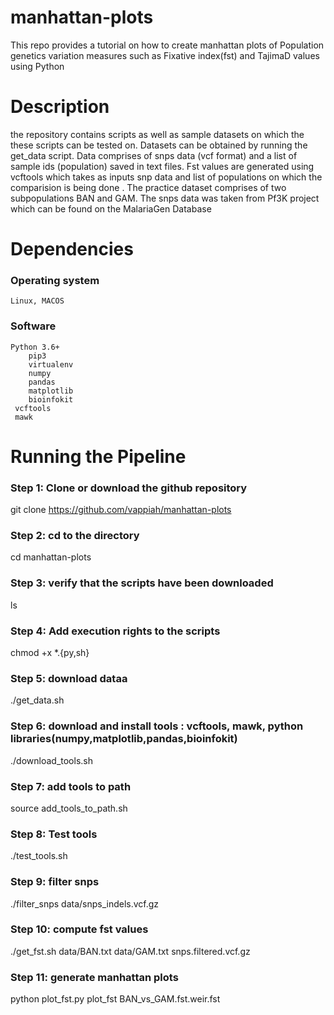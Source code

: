 # manhattan-plots
This repo provides a tutorial on how to create manhattan plots of Population genetics variation measures such as Fixative index(fst) and TajimaD values using Python
# Description
the repository contains scripts as well as sample datasets on which the these scripts can be tested on. Datasets can be obtained by running the get_data script. Data comprises of snps data (vcf format) and a list of sample ids (population) saved in text files. Fst values are generated using vcftools which takes as inputs snp data and list of populations on which the comparision is being done . The practice dataset comprises of two subpopulations BAN and GAM.
The snps data was taken from Pf3K project which can be found on the MalariaGen Database 
# Dependencies
### Operating system
    Linux, MACOS
### Software
    Python 3.6+
        pip3
        virtualenv
        numpy
        pandas
        matplotlib
        bioinfokit
     vcftools
     mawk

# Running the Pipeline

### Step 1: Clone or download the github repository
git clone https://github.com/vappiah/manhattan-plots

### Step 2: cd to the directory
cd manhattan-plots

### Step 3: verify that the scripts have been downloaded
ls 

### Step 4: Add execution rights to the scripts
chmod +x *.{py,sh}

### Step 5: download dataa
./get_data.sh

### Step 6: download and install tools : vcftools, mawk, python libraries(numpy,matplotlib,pandas,bioinfokit)
./download_tools.sh

### Step 7: add tools to path
source add_tools_to_path.sh

### Step 8: Test tools
./test_tools.sh

### Step 9: filter snps
./filter_snps data/snps_indels.vcf.gz

### Step 10: compute fst values
./get_fst.sh data/BAN.txt data/GAM.txt snps.filtered.vcf.gz

### Step 11: generate manhattan plots
python plot_fst.py plot_fst BAN_vs_GAM.fst.weir.fst

